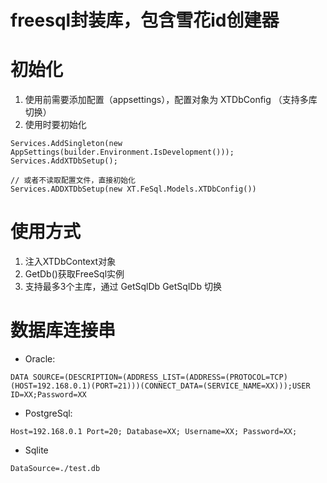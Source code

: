 # freesql封装库，包含雪花id创建器

# 初始化
1. 使用前需要添加配置（appsettings），配置对象为 XTDbConfig （支持多库切换）
2. 使用时要初始化 
```
Services.AddSingleton(new AppSettings(builder.Environment.IsDevelopment()));
Services.AddXTDbSetup();

// 或者不读取配置文件，直接初始化
Services.ADDXTDbSetup(new XT.FeSql.Models.XTDbConfig())
```
# 使用方式
1. 注入XTDbContext对象
2. GetDb()获取FreeSql实例
3. 支持最多3个主库，通过 GetSqlDb<OneFlag> GetSqlDb<TwoFlag> 切换


#  数据库连接串
- Oracle:
```
DATA SOURCE=(DESCRIPTION=(ADDRESS_LIST=(ADDRESS=(PROTOCOL=TCP)(HOST=192.168.0.1)(PORT=21)))(CONNECT_DATA=(SERVICE_NAME=XX)));USER ID=XX;Password=XX
```
- PostgreSql:
```
Host=192.168.0.1 Port=20; Database=XX; Username=XX; Password=XX;
```
- Sqlite
```
DataSource=./test.db
```